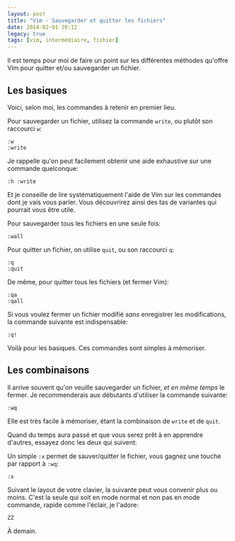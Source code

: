 ```yaml
---
layout: post
title: "Vim - Sauvegarder et quitter les fichiers"
date: 2014-02-01 20:12
legacy: true
tags: [vim, intermédiaire, fichier]
---
```




Il est temps pour moi de faire un point sur les différentes méthodes
qu'offre Vim pour quitter et/ou sauvegarder un fichier.

<!-- more -->

Les basiques
------------

Voici, selon moi, les commandes à retenir en premier lieu.

Pour sauvegarder un fichier, utilisez la commande `write`, ou
plutôt son raccourci `w`:

    :w
    :write

Je rappelle qu'on peut facilement obtenir une aide exhaustive sur une
commande quelconque:

    :h :write

Et je conseille de lire systématiquement l'aide de Vim sur les
commandes dont je vais vous parler. Vous découvrirez ainsi des tas
de variantes qui pourrait vous être utile.

Pour sauvegarder tous les fichiers en une seule fois:

    :wall

Pour quitter un fichier, on utilise `quit`, ou son raccourci `q`:

    :q
    :quit

De même, pour quitter tous les fichiers (et fermer Vim):

    :qa
    :qall

Si vous voulez fermer un fichier modifié *sans* enregistrer les
modifications, la commande suivante est indispensable:

    :q!

Voilà pour les basiques. Ces commandes sont simples à mémoriser.

Les combinaisons
----------------

Il arrive souvent qu'on veuille sauvegarder un fichier, *et en même
temps* le fermer. Je recommenderais aux débutants d'utiliser la
commande suivante:

    :wq

Elle est très facile à mémoriser, étant la combinaison de `write` et
de `quit`.

Quand du temps aura passé et que vous serez prêt à en apprendre
d'autres, essayez donc les deux qui suivent:

Un simple `:x` permet de sauver/quitter le fichier, vous gagnez une
touche par rapport à `:wq`:

    :x

Suivant le layout de votre clavier, la suivante peut vous convenir plus ou
moins. C'est la seule qui soit en mode normal et non pas en mode commande,
rapide comme l'éclair, je l'adore:

    ZZ




À demain.


